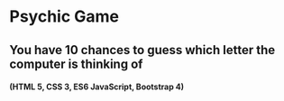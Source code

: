 # Psychic Game

## You have 10 chances to guess which letter the computer is thinking of

#### (HTML 5, CSS 3, ES6 JavaScript, Bootstrap 4)
